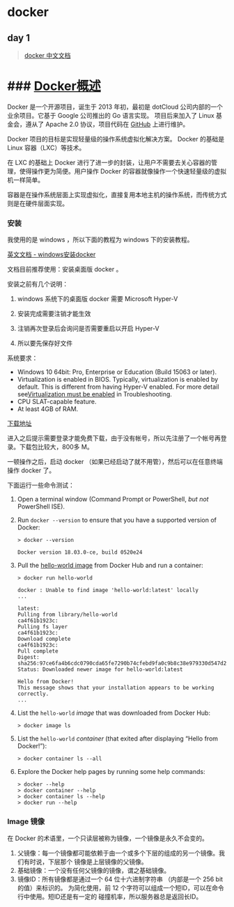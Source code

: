 # docker

## day 1

> [docker 中文文档](http://www.dockerinfo.net/document)  
# ### [Docker概述](http://www.dockerinfo.net/document)

Docker 是一个开源项目，诞生于 2013 年初，最初是 dotCloud 公司内部的一个业余项目。它基于 Google 公司推出的 Go 语言实现。 项目后来加入了 Linux 基金会，遵从了 Apache 2.0 协议，项目代码在 [GitHub](https://github.com/docker/docker) 上进行维护。

Docker 项目的目标是实现轻量级的操作系统虚拟化解决方案。 Docker 的基础是 Linux 容器（LXC）等技术。

在 LXC 的基础上 Docker 进行了进一步的封装，让用户不需要去关心容器的管理，使得操作更为简便。用户操作 Docker 的容器就像操作一个快速轻量级的虚拟机一样简单。

容器是在操作系统层面上实现虚拟化，直接复用本地主机的操作系统，而传统方式则是在硬件层面实现。

### 安装

我使用的是 windows ，所以下面的教程为 windows 下的安装教程。  

[英文文档 - windows安装docker](https://docs.docker.com/docker-for-windows/install/)  

文档目前推荐使用：安装桌面版 docker 。  

安装之前有几个说明：  

1. windows 系统下的桌面版 docker 需要 Microsoft Hyper-V  

2. 安装完成需要注销才能生效

3. 注销再次登录后会询问是否需要重启以开启 Hyper-V

4. 所以要先保存好文件  

系统要求：  

- Windows 10 64bit: Pro, Enterprise or Education (Build 15063 or later).
- Virtualization is enabled in BIOS. Typically, virtualization is enabled by default. This is different from having Hyper-V enabled. For more detail see[Virtualization must be enabled](https://docs.docker.com/docker-for-windows/troubleshoot/#virtualization-must-be-enabled) in Troubleshooting.
- CPU SLAT-capable feature.
- At least 4GB of RAM.

[下载地址](https://hub.docker.com/editions/community/docker-ce-desktop-windows)   

进入之后提示需要登录才能免费下载，由于没有帐号，所以先注册了一个帐号再登录。下载包比较大，800多 M。  

一顿操作之后，启动 docker （如果已经启动了就不用管），然后可以在任意终端操作 docker 了。  

下面运行一些命令测试：

1. Open a terminal window (Command Prompt or PowerShell, *but not* PowerShell ISE).

2. Run `docker --version` to ensure that you have a supported version of Docker:

   ```
   > docker --version
   
   Docker version 18.03.0-ce, build 0520e24
   ```

3. Pull the [hello-world image](https://hub.docker.com/r/library/hello-world/) from Docker Hub and run a container:

   ```
   > docker run hello-world
   
   docker : Unable to find image 'hello-world:latest' locally
   ...
   
   latest:
   Pulling from library/hello-world
   ca4f61b1923c:
   Pulling fs layer
   ca4f61b1923c:
   Download complete
   ca4f61b1923c:
   Pull complete
   Digest: sha256:97ce6fa4b6cdc0790cda65fe7290b74cfebd9fa0c9b8c38e979330d547d22ce1
   Status: Downloaded newer image for hello-world:latest
   
   Hello from Docker!
   This message shows that your installation appears to be working correctly.
   ...
   ```

4. List the `hello-world` *image* that was downloaded from Docker Hub:

   ```
   > docker image ls
   ```

5. List the `hello-world` *container* (that exited after displaying “Hello from Docker!”):

   ```
   > docker container ls --all
   ```

6. Explore the Docker help pages by running some help commands:

   ```
   > docker --help
   > docker container --help
   > docker container ls --help
   > docker run --help
   ```

### Image 镜像

在 Docker 的术语里，一个只读层被称为镜像，一个镜像是永久不会变的。  

1. 父镜像：每一个镜像都可能依赖于由一个或多个下层的组成的另一个镜像。我们有时说，下层那个 镜像是上层镜像的父镜像。  
2. 基础镜像：一个没有任何父镜像的镜像，谓之基础镜像。  
3. 镜像ID：所有镜像都是通过一个 64 位十六进制字符串 （内部是一个 256 bit 的值）来标识的。 为简化使用，前 12 个字符可以组成一个短ID，可以在命令行中使用。短ID还是有一定的 碰撞机率，所以服务器总是返回长ID。  